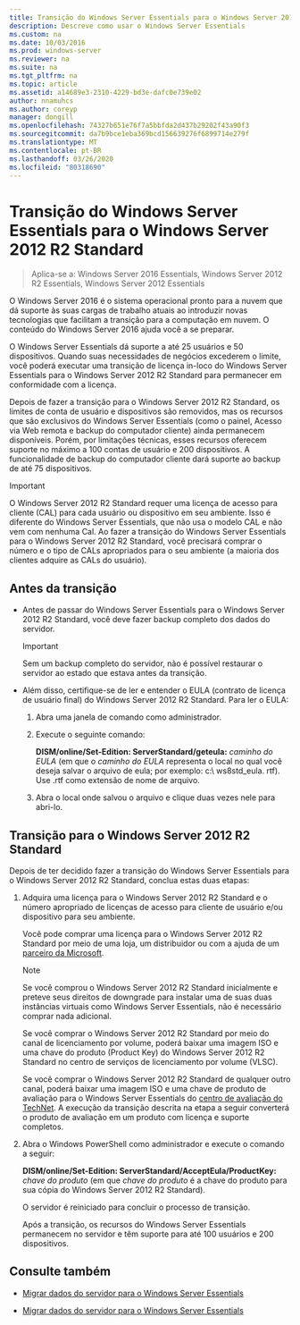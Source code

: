 ```yaml
---
title: Transição do Windows Server Essentials para o Windows Server 2012 R2 Standard
description: Descreve como usar o Windows Server Essentials
ms.custom: na
ms.date: 10/03/2016
ms.prod: windows-server
ms.reviewer: na
ms.suite: na
ms.tgt_pltfrm: na
ms.topic: article
ms.assetid: a14689e3-2310-4229-bd3e-dafc0e739e02
author: nnamuhcs
ms.author: coreyp
manager: dongill
ms.openlocfilehash: 74327b651e76f7a5bbfda2d437b29202f43a90f3
ms.sourcegitcommit: da7b9bce1eba369bcd156639276f6899714e279f
ms.translationtype: MT
ms.contentlocale: pt-BR
ms.lasthandoff: 03/26/2020
ms.locfileid: "80318690"
---
```

# <a name="transition-from-windows-server-essentials-to-windows-server-2012-r2-standard"></a>Transição do Windows Server Essentials para o Windows Server 2012 R2 Standard

>Aplica-se a: Windows Server 2016 Essentials, Windows Server 2012 R2 Essentials, Windows Server 2012 Essentials

O Windows Server 2016 é o sistema operacional pronto para a nuvem que dá suporte às suas cargas de trabalho atuais ao introduzir novas tecnologias que facilitam a transição para a computação em nuvem. O conteúdo do Windows Server 2016 ajuda você a se preparar.

 O Windows Server Essentials dá suporte a até 25 usuários e 50 dispositivos. Quando suas necessidades de negócios excederem o limite, você poderá executar uma transição de licença in-loco do Windows Server Essentials para o Windows Server 2012 R2 Standard para permanecer em conformidade com a licença.  
  
 Depois de fazer a transição para o Windows Server 2012 R2 Standard, os limites de conta de usuário e dispositivos são removidos, mas os recursos que são exclusivos do Windows Server Essentials (como o painel, Acesso via Web remota e backup do computador cliente) ainda permanecem disponíveis. Porém, por limitações técnicas, esses recursos oferecem suporte no máximo a 100 contas de usuário e 200 dispositivos. A funcionalidade de backup do computador cliente dará suporte ao backup de até 75 dispositivos.  
  
> [!IMPORTANT]
>   O Windows Server 2012 R2 Standard requer uma licença de acesso para cliente (CAL) para cada usuário ou dispositivo em seu ambiente. Isso é diferente do Windows Server Essentials, que não usa o modelo CAL e não vem com nenhuma Cal. Ao fazer a transição do Windows Server Essentials para o Windows Server 2012 R2 Standard, você precisará comprar o número e o tipo de CALs apropriados para o seu ambiente (a maioria dos clientes adquire as CALs do usuário).  
  
## <a name="before-the-transition"></a>Antes da transição  
  
-   Antes de passar do Windows Server Essentials para o Windows Server 2012 R2 Standard, você deve fazer backup completo dos dados do servidor.  
  
    > [!IMPORTANT]
    >  Sem um backup completo do servidor, não é possível restaurar o servidor ao estado que estava antes da transição.  
  
-   Além disso, certifique-se de ler e entender o EULA (contrato de licença de usuário final) do Windows Server 2012 R2 Standard. Para ler o EULA:  
  
    1.  Abra uma janela de comando como administrador.  
  
    2.  Execute o seguinte comando:  
  
         **DISM/online/Set-Edition: ServerStandard/geteula:** *caminho do EULA* (em que o *caminho do EULA* representa o local no qual você deseja salvar o arquivo de eula; por exemplo: c:\ ws8std_eula. rtf). Use .rtf como extensão de nome de arquivo.  
  
    3.  Abra o local onde salvou o arquivo e clique duas vezes nele para abri-lo.  
  
## <a name="transition-to--windows-server-2012-r2-standard"></a>Transição para o Windows Server 2012 R2 Standard  
 Depois de ter decidido fazer a transição do Windows Server Essentials para o Windows Server 2012 R2 Standard, conclua estas duas etapas:  
  
1. Adquira uma licença para o Windows Server 2012 R2 Standard e o número apropriado de licenças de acesso para cliente de usuário e/ou dispositivo para seu ambiente.  
  
    Você pode comprar uma licença para o Windows Server 2012 R2 Standard por meio de uma loja, um distribuidor ou com a ajuda de um [parceiro da Microsoft](https://pinpoint.microsoft.com/SelectCulture.aspx).  
  
   > [!NOTE]
   >  Se você comprou o Windows Server 2012 R2 Standard inicialmente e preteve seus direitos de downgrade para instalar uma de suas duas instâncias virtuais como Windows Server Essentials, não é necessário comprar nada adicional.  
   >   
   >  Se você comprar o Windows Server 2012 R2 Standard por meio do canal de licenciamento por volume, poderá baixar uma imagem ISO e uma chave do produto (Product Key) do Windows Server 2012 R2 Standard no centro de serviços de licenciamento por volume (VLSC).  
   >   
   >  Se você comprar o Windows Server 2012 R2 Standard de qualquer outro canal, poderá baixar uma imagem ISO e uma chave de produto de avaliação para o Windows Server Essentials do [centro de avaliação do TechNet](https://technet.microsoft.com/evalcenter/jj659306.aspx). A execução da transição descrita na etapa a seguir converterá o produto de avaliação em um produto com licença e suporte completos.  
  
2. Abra o Windows PowerShell como administrador e execute o comando a seguir:  
  
    **DISM/online/Set-Edition: ServerStandard/AcceptEula/ProductKey:** *chave do produto* (em que *chave do produto* é a chave do produto para sua cópia do Windows Server 2012 R2 Standard).  
  
    O servidor é reiniciado para concluir o processo de transição.  
  
   Após a transição, os recursos do Windows Server Essentials permanecem no servidor e têm suporte para até 100 usuários e 200 dispositivos.  
  
## <a name="see-also"></a>Consulte também  
  

-   [Migrar dados do servidor para o Windows Server Essentials](Migrate-Server-Data-to-Windows-Server-Essentials.md)

-   [Migrar dados do servidor para o Windows Server Essentials](../migrate/Migrate-Server-Data-to-Windows-Server-Essentials.md)

